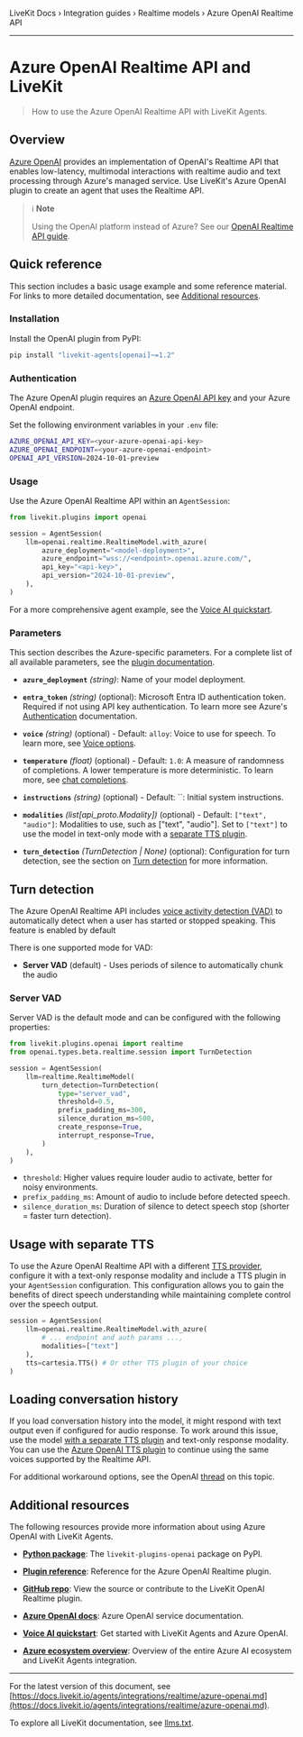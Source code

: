 LiveKit Docs › Integration guides › Realtime models › Azure OpenAI Realtime API

---

# Azure OpenAI Realtime API and LiveKit

> How to use the Azure OpenAI Realtime API with LiveKit Agents.

## Overview

[Azure OpenAI](https://learn.microsoft.com/en-us/azure/ai-services/openai/) provides an implementation of OpenAI's Realtime API that enables low-latency, multimodal interactions with realtime audio and text processing through Azure's managed service. Use LiveKit's Azure OpenAI plugin to create an agent that uses the Realtime API.

> ℹ️ **Note**
> 
> Using the OpenAI platform instead of Azure? See our [OpenAI Realtime API guide](https://docs.livekit.io/agents/integrations/realtime/openai.md).

## Quick reference

This section includes a basic usage example and some reference material. For links to more detailed documentation, see [Additional resources](#additional-resources).

### Installation

Install the OpenAI plugin from PyPI:

```bash
pip install "livekit-agents[openai]~=1.2"

```

### Authentication

The Azure OpenAI plugin requires an [Azure OpenAI API key](https://learn.microsoft.com/en-us/azure/ai-services/openai/how-to/create-resource) and your Azure OpenAI endpoint.

Set the following environment variables in your `.env` file:

```bash
AZURE_OPENAI_API_KEY=<your-azure-openai-api-key>
AZURE_OPENAI_ENDPOINT=<your-azure-openai-endpoint>
OPENAI_API_VERSION=2024-10-01-preview

```

### Usage

Use the Azure OpenAI Realtime API within an `AgentSession`:

```python
from livekit.plugins import openai

session = AgentSession(
    llm=openai.realtime.RealtimeModel.with_azure(
        azure_deployment="<model-deployment>",
        azure_endpoint="wss://<endpoint>.openai.azure.com/",
        api_key="<api-key>",
        api_version="2024-10-01-preview",
    ),
)

```

For a more comprehensive agent example, see the [Voice AI quickstart](https://docs.livekit.io/agents/start/voice-ai.md).

### Parameters

This section describes the Azure-specific parameters. For a complete list of all available parameters, see the [plugin documentation](https://docs.livekit.io/reference/python/v1/livekit/plugins/openai/realtime/index.html.md#livekit.plugins.openai.realtime.RealtimeModel.with_azure).

- **`azure_deployment`** _(string)_: Name of your model deployment.

- **`entra_token`** _(string)_ (optional): Microsoft Entra ID authentication token. Required if not using API key authentication. To learn more see Azure's [Authentication](https://learn.microsoft.com/en-us/azure/ai-services/openai/realtime-audio-reference#authentication) documentation.

- **`voice`** _(string)_ (optional) - Default: `alloy`: Voice to use for speech. To learn more, see [Voice options](https://platform.openai.com/docs/guides/text-to-speech#voice-options).

- **`temperature`** _(float)_ (optional) - Default: `1.0`: A measure of randomness of completions. A lower temperature is more deterministic. To learn more, see [chat completions](https://platform.openai.com/docs/api-reference/chat/create#chat-create-temperature).

- **`instructions`** _(string)_ (optional) - Default: ``: Initial system instructions.

- **`modalities`** _(list[api_proto.Modality])_ (optional) - Default: `["text", "audio"]`: Modalities to use, such as ["text", "audio"]. Set to `["text"]` to use the model in text-only mode with a [separate TTS plugin](#separate-tts).

- **`turn_detection`** _(TurnDetection | None)_ (optional): Configuration for turn detection, see the section on [Turn detection](#turn-detection) for more information.

## Turn detection

The Azure OpenAI Realtime API includes [voice activity detection (VAD)](https://learn.microsoft.com/en-us/azure/ai-services/openai/realtime-audio-reference#realtimeturndetection) to automatically detect when a user has started or stopped speaking. This feature is enabled by default

There is one supported mode for VAD:

- **Server VAD** (default) - Uses periods of silence to automatically chunk the audio

### Server VAD

Server VAD is the default mode and can be configured with the following properties:

```python
from livekit.plugins.openai import realtime
from openai.types.beta.realtime.session import TurnDetection

session = AgentSession(
    llm=realtime.RealtimeModel(
        turn_detection=TurnDetection(
            type="server_vad",
            threshold=0.5,
            prefix_padding_ms=300,
            silence_duration_ms=500,
            create_response=True,
            interrupt_response=True,
        )
    ),
)

```

- `threshold`: Higher values require louder audio to activate, better for noisy environments.
- `prefix_padding_ms`: Amount of audio to include before detected speech.
- `silence_duration_ms`: Duration of silence to detect speech stop (shorter = faster turn detection).

## Usage with separate TTS

To use the Azure OpenAI Realtime API with a different [TTS provider](https://docs.livekit.io/agents/integrations/tts.md), configure it with a text-only response modality and include a TTS plugin in your `AgentSession` configuration. This configuration allows you to gain the benefits of direct speech understanding while maintaining complete control over the speech output.

```python
session = AgentSession(
    llm=openai.realtime.RealtimeModel.with_azure(
        # ... endpoint and auth params ...,
        modalities=["text"]
    ),
    tts=cartesia.TTS() # Or other TTS plugin of your choice
)

```

## Loading conversation history

If you load conversation history into the model, it might respond with text output even if configured for audio response. To work around this issue, use the model [with a separate TTS plugin](#separate-tts) and text-only response modality. You can use the [Azure OpenAI TTS plugin](https://docs.livekit.io/agents/integrations/tts/azure-openai.md) to continue using the same voices supported by the Realtime API.

For additional workaround options, see the OpenAI [thread](https://community.openai.com/t/trouble-loading-previous-messages-with-realtime-api) on this topic.

## Additional resources

The following resources provide more information about using Azure OpenAI with LiveKit Agents.

- **[Python package](https://pypi.org/project/livekit-plugins-openai/)**: The `livekit-plugins-openai` package on PyPI.

- **[Plugin reference](https://docs.livekit.io/reference/python/v1/livekit/plugins/openai/realtime/index.html.md#livekit.plugins.openai.realtime.RealtimeModel.with_azure)**: Reference for the Azure OpenAI Realtime plugin.

- **[GitHub repo](https://github.com/livekit/agents/tree/main/livekit-plugins/livekit-plugins-openai)**: View the source or contribute to the LiveKit OpenAI Realtime plugin.

- **[Azure OpenAI docs](https://learn.microsoft.com/en-us/azure/ai-services/openai/)**: Azure OpenAI service documentation.

- **[Voice AI quickstart](https://docs.livekit.io/agents/start/voice-ai.md)**: Get started with LiveKit Agents and Azure OpenAI.

- **[Azure ecosystem overview](https://docs.livekit.io/agents/integrations/azure.md)**: Overview of the entire Azure AI ecosystem and LiveKit Agents integration.

---


For the latest version of this document, see [https://docs.livekit.io/agents/integrations/realtime/azure-openai.md](https://docs.livekit.io/agents/integrations/realtime/azure-openai.md).

To explore all LiveKit documentation, see [llms.txt](https://docs.livekit.io/llms.txt).